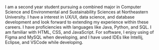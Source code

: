 
<!--
**atosques/atosques** is a ✨ _special_ ✨ repository because its `README.md` (this file) appears on your GitHub profile.

Here are some ideas to get you started:

- 🔭 I’m currently working on ...
- 🌱 I’m currently learning ...
- 👯 I’m looking to collaborate on ...
- 🤔 I’m looking for help with ...
- 💬 Ask me about ...
- 📫 How to reach me: ...
- 😄 Pronouns: ...
- ⚡ Fun fact: ...
-->

I am a second year student pursuing a combined major in Computer Science and Environmental and Sustainability Sciences at Northeastern University. I have a interest in UX/UI, data science, and database development and look forward to extending my experience within these careers. I have proficiencies with languages like Java, Python, and SQL. I am familiar with HTML, CSS, and JavaScript. For software, I enjoy using of Figma and MySQL  when developing, and I have used IDEs like Intellij, Eclipse, and VSCode while developing.
